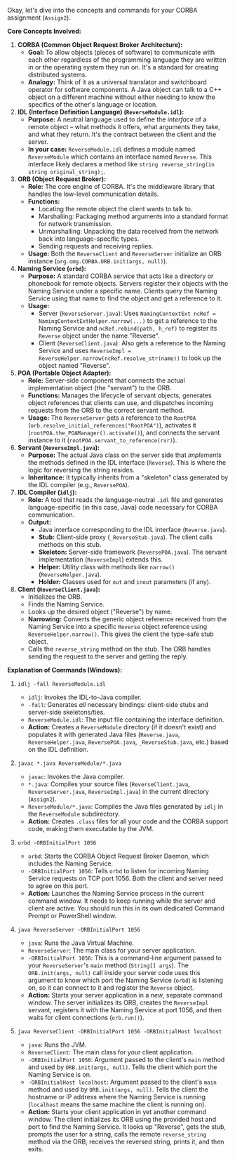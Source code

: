 Okay, let's dive into the concepts and commands for your CORBA assignment (`Assign2`).

**Core Concepts Involved:**

1.  **CORBA (Common Object Request Broker Architecture):**
    *   **Goal:** To allow objects (pieces of software) to communicate with each other regardless of the programming language they are written in or the operating system they run on. It's a standard for creating distributed systems.
    *   **Analogy:** Think of it as a universal translator and switchboard operator for software components. A Java object can talk to a C++ object on a different machine without either needing to know the specifics of the other's language or location.
2.  **IDL (Interface Definition Language) (`ReverseModule.idl`):**
    *   **Purpose:** A neutral language used to define the *interface* of a remote object – what methods it offers, what arguments they take, and what they return. It's the contract between the client and the server.
    *   **In your case:** `ReverseModule.idl` defines a module named `ReverseModule` which contains an interface named `Reverse`. This interface likely declares a method like `string reverse_string(in string original_string);`.
3.  **ORB (Object Request Broker):**
    *   **Role:** The core engine of CORBA. It's the middleware library that handles the low-level communication details.
    *   **Functions:**
        *   Locating the remote object the client wants to talk to.
        *   Marshalling: Packaging method arguments into a standard format for network transmission.
        *   Unmarshalling: Unpacking the data received from the network back into language-specific types.
        *   Sending requests and receiving replies.
    *   **Usage:** Both the `ReverseClient` and `ReverseServer` initialize an ORB instance (`org.omg.CORBA.ORB.init(args, null)`).
4.  **Naming Service (`orbd`):**
    *   **Purpose:** A standard CORBA service that acts like a directory or phonebook for remote objects. Servers register their objects with the Naming Service under a specific name. Clients query the Naming Service using that name to find the object and get a reference to it.
    *   **Usage:**
        *   Server (`ReverseServer.java`): Uses `NamingContextExt ncRef = NamingContextExtHelper.narrow(...)` to get a reference to the Naming Service and `ncRef.rebind(path, h_ref)` to register its `Reverse` object under the name "Reverse".
        *   Client (`ReverseClient.java`): Also gets a reference to the Naming Service and uses `ReverseImpl = ReverseHelper.narrow(ncRef.resolve_str(name))` to look up the object named "Reverse".
5.  **POA (Portable Object Adapter):**
    *   **Role:** Server-side component that connects the actual implementation object (the "servant") to the ORB.
    *   **Functions:** Manages the lifecycle of servant objects, generates object references that clients can use, and dispatches incoming requests from the ORB to the correct servant method.
    *   **Usage:** The `ReverseServer` gets a reference to the `RootPOA` (`orb.resolve_initial_references("RootPOA")`), activates it (`rootPOA.the_POAManager().activate()`), and connects the servant instance to it (`rootPOA.servant_to_reference(rvr)`).
6.  **Servant (`ReverseImpl.java`):**
    *   **Purpose:** The actual Java class on the server side that *implements* the methods defined in the IDL interface (`Reverse`). This is where the logic for reversing the string resides.
    *   **Inheritance:** It typically inherits from a "skeleton" class generated by the IDL compiler (e.g., `ReversePOA`).
7.  **IDL Compiler (`idlj`):**
    *   **Role:** A tool that reads the language-neutral `.idl` file and generates language-specific (in this case, Java) code necessary for CORBA communication.
    *   **Output:**
        *   Java interface corresponding to the IDL interface (`Reverse.java`).
        *   **Stub:** Client-side proxy (`_ReverseStub.java`). The client calls methods on this stub.
        *   **Skeleton:** Server-side framework (`ReversePOA.java`). The servant implementation (`ReverseImpl`) extends this.
        *   **Helper:** Utility class with methods like `narrow()` (`ReverseHelper.java`).
        *   **Holder:** Classes used for `out` and `inout` parameters (if any).
8.  **Client (`ReverseClient.java`):**
    *   Initializes the ORB.
    *   Finds the Naming Service.
    *   Looks up the desired object ("Reverse") by name.
    *   **Narrowing:** Converts the generic object reference received from the Naming Service into a specific `Reverse` object reference using `ReverseHelper.narrow()`. This gives the client the type-safe stub object.
    *   Calls the `reverse_string` method on the stub. The ORB handles sending the request to the server and getting the reply.

**Explanation of Commands (Windows):**

1.  `idlj -fall ReverseModule.idl`
    *   `idlj`: Invokes the IDL-to-Java compiler.
    *   `-fall`: Generates *all* necessary bindings: client-side stubs and server-side skeletons/ties.
    *   `ReverseModule.idl`: The input file containing the interface definition.
    *   **Action:** Creates a `ReverseModule` directory (if it doesn't exist) and populates it with generated Java files (`Reverse.java`, `ReverseHelper.java`, `ReversePOA.java`, `_ReverseStub.java`, etc.) based on the IDL definition.

2.  `javac *.java ReverseModule/*.java`
    *   `javac`: Invokes the Java compiler.
    *   `*.java`: Compiles your source files (`ReverseClient.java`, `ReverseServer.java`, `ReverseImpl.java`) in the current directory (`Assign2`).
    *   `ReverseModule/*.java`: Compiles the Java files generated by `idlj` in the `ReverseModule` subdirectory.
    *   **Action:** Creates `.class` files for all your code and the CORBA support code, making them executable by the JVM.

3.  `orbd -ORBInitialPort 1056`
    *   `orbd`: Starts the CORBA Object Request Broker Daemon, which includes the Naming Service.
    *   `-ORBInitialPort 1056`: Tells `orbd` to listen for incoming Naming Service requests on TCP port 1056. Both the client and server need to agree on this port.
    *   **Action:** Launches the Naming Service process in the current command window. It needs to keep running while the server and client are active. You should run this in its own dedicated Command Prompt or PowerShell window.

4.  `java ReverseServer -ORBInitialPort 1056`
    *   `java`: Runs the Java Virtual Machine.
    *   `ReverseServer`: The main class for your server application.
    *   `-ORBInitialPort 1056`: This is a command-line argument passed to your `ReverseServer`'s `main` method (`String[] args`). The `ORB.init(args, null)` call inside your server code uses this argument to know which port the Naming Service (`orbd`) is listening on, so it can connect to it and register the `Reverse` object.
    *   **Action:** Starts your server application in a *new*, separate command window. The server initializes its ORB, creates the `ReverseImpl` servant, registers it with the Naming Service at port 1056, and then waits for client connections (`orb.run()`).

5.  `java ReverseClient -ORBInitialPort 1056 -ORBInitialHost localhost`
    *   `java`: Runs the JVM.
    *   `ReverseClient`: The main class for your client application.
    *   `-ORBInitialPort 1056`: Argument passed to the client's `main` method and used by `ORB.init(args, null)`. Tells the client which port the Naming Service is on.
    *   `-ORBInitialHost localhost`: Argument passed to the client's `main` method and used by `ORB.init(args, null)`. Tells the client the hostname or IP address where the Naming Service is running (`localhost` means the same machine the client is running on).
    *   **Action:** Starts your client application in yet another command window. The client initializes its ORB using the provided host and port to find the Naming Service. It looks up "Reverse", gets the stub, prompts the user for a string, calls the remote `reverse_string` method via the ORB, receives the reversed string, prints it, and then exits.